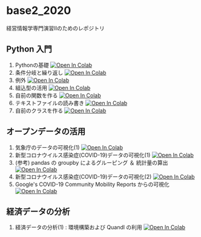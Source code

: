 # base2_2020
経営情報学専門演習Ⅱのためのレポジトリ

## Python 入門
1. Pythonの基礎 [![Open In Colab](https://colab.research.google.com/assets/colab-badge.svg)](https://colab.research.google.com/github/ymuto0302/base2_2020/blob/master/base2_python1.ipynb)
1. 条件分岐と繰り返し [![Open In Colab](https://colab.research.google.com/assets/colab-badge.svg)](https://colab.research.google.com/github/ymuto0302/base2_2020/blob/master/base2_python2.ipynb)
1. 例外 [![Open In Colab](https://colab.research.google.com/assets/colab-badge.svg)](https://colab.research.google.com/github/ymuto0302/base2_2020/blob/master/base2_python3.ipynb)
1. 組込型の活用 [![Open In Colab](https://colab.research.google.com/assets/colab-badge.svg)](https://colab.research.google.com/github/ymuto0302/base2_2020/blob/master/base2_python4.ipynb)
1. 自前の関数を作る [![Open In Colab](https://colab.research.google.com/assets/colab-badge.svg)](https://colab.research.google.com/github/ymuto0302/base2_2020/blob/master/base2_python5.ipynb)
1. テキストファイルの読み書き [![Open In Colab](https://colab.research.google.com/assets/colab-badge.svg)](https://colab.research.google.com/github/ymuto0302/base2_2020/blob/master/base2_python6.ipynb)
1. 自前のクラスを作る [![Open In Colab](https://colab.research.google.com/assets/colab-badge.svg)](https://colab.research.google.com/github/ymuto0302/base2_2020/blob/master/base2_python7.ipynb)

## オープンデータの活用
1. 気象庁のデータの可視化(1) [![Open In Colab](https://colab.research.google.com/assets/colab-badge.svg)](https://github.com/ymuto0302/base2_2020/blob/master/opendata1.ipynb)
1. 新型コロナウイルス感染症(COVID-19)データの可視化(1) [![Open In Colab](https://colab.research.google.com/assets/colab-badge.svg)](https://github.com/ymuto0302/base2_2020/blob/master/opendata2.ipynb)
1. (参考) pandas の groupby によるグルーピング ＆ 統計量の算出 [![Open In Colab](https://colab.research.google.com/assets/colab-badge.svg)](https://github.com/ymuto0302/base2_2020/blob/master/pandas_groupby.ipynb)
1. 新型コロナウイルス感染症(COVID-19)データの可視化(2) [![Open In Colab](https://colab.research.google.com/assets/colab-badge.svg)](https://github.com/ymuto0302/base2_2020/blob/master/opendata3.ipynb)
1. Google's COVID-19 Community Mobility Reports からの可視化 [![Open In Colab](https://colab.research.google.com/assets/colab-badge.svg)](https://github.com/ymuto0302/base2_2020/blob/master/opendata4.ipynb)

## 経済データの分析
1. 経済データの分析(1) : 環境構築および Quandl の利用 [![Open In Colab](https://colab.research.google.com/assets/colab-badge.svg)](https://github.com/ymuto0302/base2_2020/blob/master/economicdata1.ipynb)
